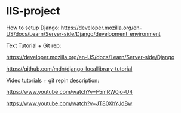 # IIS-project

How to setup Django: 
https://developer.mozilla.org/en-US/docs/Learn/Server-side/Django/development_environment


Text Tutorial + Git rep: 

https://developer.mozilla.org/en-US/docs/Learn/Server-side/Django

https://github.com/mdn/django-locallibrary-tutorial

Video tutorials + git repin description:

https://www.youtube.com/watch?v=F5mRW0jo-U4

https://www.youtube.com/watch?v=JT80XhYJdBw

